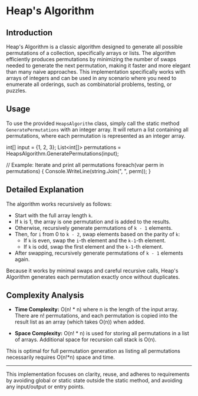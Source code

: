 # Heap's Algorithm

## Introduction
Heap's Algorithm is a classic algorithm designed to generate all possible permutations of a collection, specifically arrays or lists. The algorithm efficiently produces permutations by minimizing the number of swaps needed to generate the next permutation, making it faster and more elegant than many naive approaches. This implementation specifically works with arrays of integers and can be used in any scenario where you need to enumerate all orderings, such as combinatorial problems, testing, or puzzles.

## Usage
To use the provided `HeapsAlgorithm` class, simply call the static method `GeneratePermutations` with an integer array. It will return a list containing all permutations, where each permutation is represented as an integer array.

int[] input = {1, 2, 3};
List<int[]> permutations = HeapsAlgorithm.GeneratePermutations(input);

// Example: Iterate and print all permutations
foreach(var perm in permutations)
{
    Console.WriteLine(string.Join(", ", perm));
}

## Detailed Explanation

The algorithm works recursively as follows:

- Start with the full array length `k`.
- If `k` is 1, the array is one permutation and is added to the results.
- Otherwise, recursively generate permutations of `k - 1` elements.
- Then, for `i` from 0 to `k - 2`, swap elements based on the parity of `k`:
  - If `k` is even, swap the `i`-th element and the `k-1`-th element.
  - If `k` is odd, swap the first element and the `k-1`-th element.
- After swapping, recursively generate permutations of `k - 1` elements again.

Because it works by minimal swaps and careful recursive calls, Heap's Algorithm generates each permutation exactly once without duplicates.

## Complexity Analysis

- **Time Complexity:** O(n! * n) where n is the length of the input array. There are n! permutations, and each permutation is copied into the result list as an array (which takes O(n)) when added.

- **Space Complexity:** O(n! * n) is used for storing all permutations in a list of arrays. Additional space for recursion call stack is O(n).

This is optimal for full permutation generation as listing all permutations necessarily requires O(n!*n) space and time.

---

This implementation focuses on clarity, reuse, and adheres to requirements by avoiding global or static state outside the static method, and avoiding any input/output or entry points.
